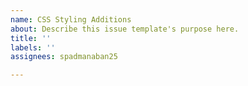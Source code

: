 ```yaml
---
name: CSS Styling Additions
about: Describe this issue template's purpose here.
title: ''
labels: ''
assignees: spadmanaban25

---
```



